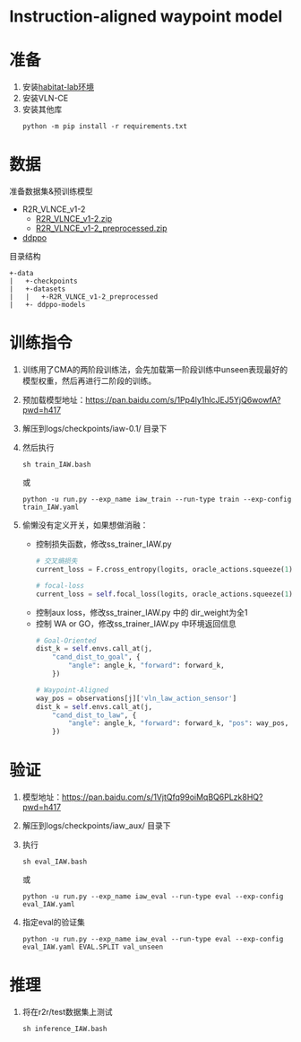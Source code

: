 # Instruction-aligned waypoint model
# 准备
1. 安装[habitat-lab环境](https://github.com/jacobkrantz/VLN-CE)
2. 安装VLN-CE
3. 安装其他库
    ```shell
    python -m pip install -r requirements.txt
    ```
# 数据
准备数据集&预训练模型
- R2R_VLNCE_v1-2
    - [R2R_VLNCE_v1-2.zip](https://drive.google.com/file/d/1rRdQtqWIpYDAIO7LXDEsB2J75Jl8HMdA/view?usp=sharing)
    - [R2R_VLNCE_v1-2_preprocessed.zip](https://drive.google.com/file/d/1j9sQ0w4wFYSafh42U8VCuKTwMrnrsV6z/view?usp=sharing)
- [ddppo](https://github.com/facebookresearch/habitat-lab/tree/v0.1.7/habitat_baselines/rl/ddppo)


目录结构
```
+-data
|   +-checkpoints
|   +-datasets        
|   |   +-R2R_VLNCE_v1-2_preprocessed
|   +- ddppo-models    
```

# 训练指令
1. 训练用了CMA的两阶段训练法，会先加载第一阶段训练中unseen表现最好的模型权重，然后再进行二阶段的训练。
2. 预加载模型地址：https://pan.baidu.com/s/1Pp4ly1hlcJEJ5YjQ6wowfA?pwd=h417 

3. 解压到logs/checkpoints/iaw-0.1/ 目录下
4. 然后执行
    ```shell
    sh train_IAW.bash
    ```
    或
    ```shell
    python -u run.py --exp_name iaw_train --run-type train --exp-config train_IAW.yaml 
    ```

5. 偷懒没有定义开关，如果想做消融：
    
    -   控制损失函数，修改ss_trainer_IAW.py
        ```python
        # 交叉熵损失
        current_loss = F.cross_entropy(logits, oracle_actions.squeeze(1), reduction="none")

        # focal-loss
        current_loss = self.focal_loss(logits, oracle_actions.squeeze(1))
        ```
    -   控制aux loss，修改ss_trainer_IAW.py 中的 dir_weight为全1
    -   控制 WA or GO，修改ss_trainer_IAW.py 中环境返回信息
        ```python
        # Goal-Oriented
        dist_k = self.envs.call_at(j, 
            "cand_dist_to_goal", {
                "angle": angle_k, "forward": forward_k,
            })

        # Waypoint-Aligned
        way_pos = observations[j]['vln_law_action_sensor']
        dist_k = self.envs.call_at(j, 
            "cand_dist_to_law", {
                "angle": angle_k, "forward": forward_k, "pos": way_pos,
            })
        ```



# 验证
1. 模型地址：https://pan.baidu.com/s/1VjtQfq99oiMqBQ6PLzk8HQ?pwd=h417

2. 解压到logs/checkpoints/iaw_aux/ 目录下

3. 执行
    ```shell
    sh eval_IAW.bash
    ```
    或
    ```shell
    python -u run.py --exp_name iaw_eval --run-type eval --exp-config eval_IAW.yaml 
    ```
4. 指定eval的验证集
    ```shell
    python -u run.py --exp_name iaw_eval --run-type eval --exp-config eval_IAW.yaml EVAL.SPLIT val_unseen
    ```
# 推理
    
1. 将在r2r/test数据集上测试

    ```shell
    sh inference_IAW.bash
    ```